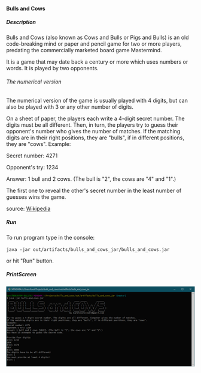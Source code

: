 #### Bulls and Cows

##### Description

Bulls and Cows (also known as Cows and Bulls or Pigs and Bulls) is an old code-breaking mind or paper and pencil game for two or more players, predating the commercially marketed board game Mastermind.

It is a game that may date back a century or more which uses numbers or words. It is played by two opponents.

###### The numerical version

The numerical version of the game is usually played with 4 digits, but can also be played with 3 or any other number of digits.

On a sheet of paper, the players each write a 4-digit secret number. The digits must be all different. Then, in turn, the players try to guess their opponent's number who gives the number of matches. If the matching digits are in their right positions, they are "bulls", if in different positions, they are "cows". Example:

Secret number: 4271

Opponent's try: 1234

Answer: 1 bull and 2 cows. (The bull is "2", the cows are "4" and "1".)

The first one to reveal the other's secret number in the least number of guesses wins the game.

source: [Wikipedia](https://en.wikipedia.org/wiki/Bulls_and_Cows)

##### Run

To run program type in the console:

`java -jar out/artifacts/bulls_and_cows_jar/bulls_and_cows.jar`

or hit "Run" button.


##### PrintScreen

![pic start 1](https://raw.githubusercontent.com/karolskolasinski/bulls_and_cows/master/img/pic_full.png)
